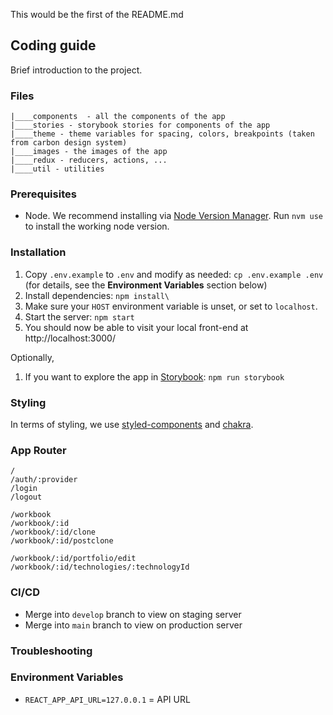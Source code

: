 This would be the first of the README.md

## Coding guide

Brief introduction to the project.


### Files

```
|____components  - all the components of the app
|____stories - storybook stories for components of the app
|____theme - theme variables for spacing, colors, breakpoints (taken from carbon design system)
|____images - the images of the app
|____redux - reducers, actions, ...
|____util - utilities
```


### Prerequisites

- Node. We recommend installing via [Node Version Manager](https://github.com/nvm-sh/nvm#installing-and-updating). Run `nvm use` to install the working node version. 

### Installation

1. Copy `.env.example` to `.env` and modify as needed: `cp .env.example .env` (for details, see the **Environment Variables** section below)
2. Install dependencies: `npm install\`
3. Make sure your `HOST` environment variable is unset, or set to `localhost`.
4. Start the server: `npm start`
5. You should now be able to visit your local front-end at http://localhost:3000/

Optionally,

1. If you want to explore the app in [Storybook](https://storybook.js.org/): `npm run storybook`

### Styling

In terms of styling, we use [styled-components](https://github.com/styled-components/styled-components) and [chakra](https://chakra-ui.com/).

### App Router

```
/
/auth/:provider
/login
/logout

/workbook
/workbook/:id
/workbook/:id/clone
/workbook/:id/postclone

/workbook/:id/portfolio/edit
/workbook/:id/technologies/:technologyId

```

### CI/CD

- Merge into `develop` branch to view on staging server
- Merge into `main` branch to view on production server

### Troubleshooting

### Environment Variables
	
* `REACT_APP_API_URL=127.0.0.1` = API URL
